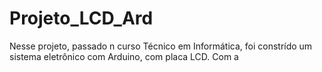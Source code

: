 # Projeto_LCD_Ard
Nesse projeto, passado n curso Técnico em Informática, foi constrído um sistema eletrônico com Arduino, com placa LCD. Com a 

